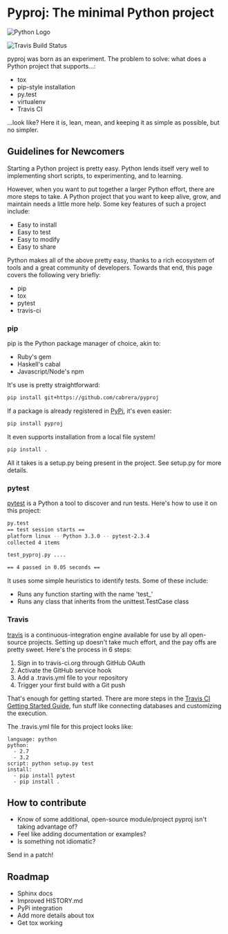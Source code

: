 # Pyproj: The minimal Python project
![Python Logo](http://www.python.org/community/logos/python-powered-w-200x80.png)

![Travis Build Status](https://api.travis-ci.org/cabrera/pyproj.png?branch=master)

pyproj was born as an experiment. The problem to solve: what does a
Python project that supports...:

* tox
* pip-style installation
* py.test
* virtualenv
* Travis CI

...look like? Here it is, lean, mean, and keeping it as simple as possible, but no simpler.

## Guidelines for Newcomers

Starting a Python project is pretty easy. Python lends itself very
well to implementing short scripts, to experimenting, and to
learning.

However, when you want to put together a larger Python effort, there
are more steps to take. A Python project that you want to keep alive,
grow, and maintain needs a little more help. Some key features of such a project include:

* Easy to install
* Easy to test
* Easy to modify
* Easy to share

Python makes all of the above pretty easy, thanks to a rich ecosystem
of tools and a great community of developers. Towards that end, this
page covers the following very briefly:

* pip
* tox
* pytest
* travis-ci

### pip

pip is the Python package manager of choice, akin to:

* Ruby's gem
* Haskell's cabal
* Javascript/Node's npm

It's use is pretty straightforward:

```bash
pip install git+https://github.com/cabrera/pyproj
```

If a package is already registered in [PyPi](pypi.python.org), it's even easier:

```bash
pip install pyproj
```

It even supports installation from a local file system!

```bash
pip install .
```

All it takes is a setup.py being present in the project. See setup.py
for more details.

### pytest

[pytest](pytest.org/latest/) is a Python a tool to discover and run tests. Here's how to use it on this project:

```bash
py.test
== test session starts ==
platform linux -- Python 3.3.0 -- pytest-2.3.4
collected 4 items

test_pyproj.py ....

== 4 passed in 0.05 seconds ==
```

It uses some simple heuristics to identify tests. Some of these include:

* Runs any function starting with the name 'test_'
* Runs any class that inherits from the unittest.TestCase class

### Travis

[travis](http://travis-ci.org) is a continuous-integration engine available for use by all open-source projects. Setting up doesn't take much effort, and the pay offs are pretty sweet. Here's the process in 6 steps:

1. Sign in to travis-ci.org through GitHub OAuth
2. Activate the GitHub service hook
3. Add a .travis.yml file to your repository
4. Trigger your first build with a Git push

That's enough for getting started. There are more steps in the
[Travis CI Getting Started Guide](http://about.travis-ci.org/docs/user/getting-started/),
fun stuff like connecting databases and customizing the execution.

The .travis.yml file for this project looks like:

```
language: python
python:
  - 2.7
  - 3.2
script: python setup.py test
install:
  - pip install pytest
  - pip install .
```

## How to contribute

* Know of some additional, open-source module/project pyproj isn't taking advantage of?
* Feel like adding documentation or examples?
* Is something not idiomatic?

Send in a patch!

## Roadmap

* Sphinx docs
* Improved HISTORY.md
* PyPi integration
* Add more details about tox
* Get tox working
